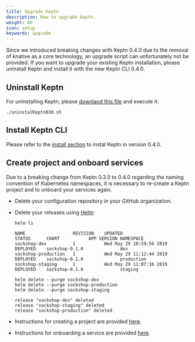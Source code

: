 ```yaml
---
title: Upgrade keptn
description: How to upgrade keptn.
weight: 80
icon: setup
keywords: upgrade
---
```


Since we introduced breaking changes with Keptn 0.4.0 due to the removal of knative as a core technology, an upgrade script can unfortunately not be provided.
If you want to upgrade your existing Keptn installation, please uninstall Keptn and install it with the new Keptn CLI 0.4.0.

## Uninstall Keptn

For uninstalling Keptn, please [downlaod this file](https://github.com/keptn/installer/blob/0.4.0/scripts/common/uninstallKeptn030.sh) and execute it:
```
./uninstalKeptn030.sh
```

## Install Keptn CLI

Please refer to the [install section](../setup-keptn) to instal Keptn in version 0.4.0.


## Create project and onboard services

Due to a breaking change from Keptn 0.3.0 to 0.4.0 regarding the naming convention of Kubernetes namespaces, it is necessary to re-create a Keptn project and to onboard your services again.

- Delete your configuration repository in your GitHub organization.

- Delete your releases using [Helm](https://helm.sh):

  ``` console
  helm ls
  ```

  ``` console
  NAME               	REVISION	UPDATED                 	STATUS  	CHART         	APP VERSION	NAMESPACE 
  sockshop-dev       	1       	Wed May 29 10:59:56 2019	DEPLOYED	sockshop-0.1.0	           	dev       
  sockshop-production	1       	Wed May 29 11:12:44 2019	DEPLOYED	sockshop-0.1.0	           	production
  sockshop-staging   	1       	Wed May 29 11:07:16 2019	DEPLOYED	sockshop-0.1.0	           	staging 
  ```

  ``` console
  helm delete --purge sockshop-dev
  helm delete --purge sockshop-production
  helm delete --purge sockshop-staging
  ```

  ``` console
  release "sockshop-dev" deleted
  release "sockshop-staging" deleted
  release "sockshop-production" deleted
  ```

- Instructions for creating a project are provided [here](../../usecases/onboard-carts-service/#create-project-sockshop).

- Instructions for onboarding a service are provided [here](../../usecases/onboard-carts-service/#onboard-carts-service-and-carts-database).